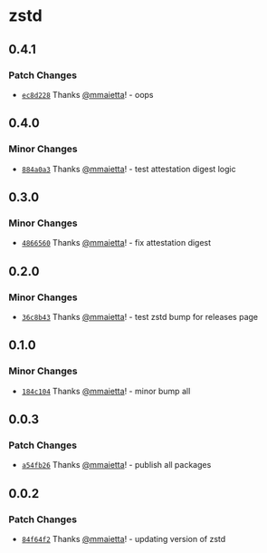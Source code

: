 # zstd

## 0.4.1

### Patch Changes

- [`ec8d228`](https://github.com/electron-userland/electron-builder-binaries/commit/ec8d22889993fe8b5c3cd619be5ecbaf06e6ef3a) Thanks [@mmaietta](https://github.com/mmaietta)! - oops

## 0.4.0

### Minor Changes

- [`884a0a3`](https://github.com/electron-userland/electron-builder-binaries/commit/884a0a34dad37691e2f4c751720ebe74f4be919c) Thanks [@mmaietta](https://github.com/mmaietta)! - test attestation digest logic

## 0.3.0

### Minor Changes

- [`4866560`](https://github.com/electron-userland/electron-builder-binaries/commit/4866560696e99450ad478647e122d68846f3258c) Thanks [@mmaietta](https://github.com/mmaietta)! - fix attestation digest

## 0.2.0

### Minor Changes

- [`36c8b43`](https://github.com/electron-userland/electron-builder-binaries/commit/36c8b43d8eaf3fa2f4562e72cd20664759b272ea) Thanks [@mmaietta](https://github.com/mmaietta)! - test zstd bump for releases page

## 0.1.0

### Minor Changes

- [`184c104`](https://github.com/electron-userland/electron-builder-binaries/commit/184c1042da36468d3b320dad1cdc2dfe3f3057b5) Thanks [@mmaietta](https://github.com/mmaietta)! - minor bump all

## 0.0.3

### Patch Changes

- [`a54fb26`](https://github.com/electron-userland/electron-builder-binaries/commit/a54fb267a8d3347c7970910b95d89183ac0dba90) Thanks [@mmaietta](https://github.com/mmaietta)! - publish all packages

## 0.0.2

### Patch Changes

- [`84f64f2`](https://github.com/electron-userland/electron-builder-binaries/commit/84f64f23efe4e39f4eacaa0c36a98c54679a4690) Thanks [@mmaietta](https://github.com/mmaietta)! - updating version of zstd
